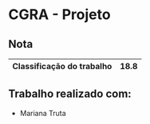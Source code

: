 # CGRA - Projeto 


## Nota

| Classificação do trabalho | 18.8 |
|---------------------------|------|


## Trabalho realizado com:
 
 * Mariana Truta


